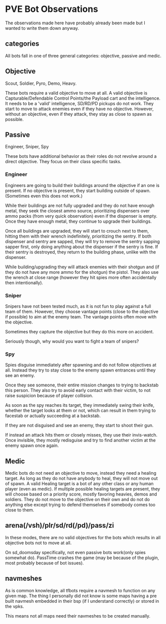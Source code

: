 PVE Bot Observations
====================
The observations made here have probably already been made but I wanted to write
them down anyway.

categories
----------
All bots fall in one of three general categories: objective, passive and medic.

Objective
---------
Scout, Soldier, Pyro, Demo, Heavy.

These bots require a valid objective to move at all.
A valid objective is Capturable/Defendable Control Points/the Payload cart and 
the intelligence. It needs to be a 'valid' intelligence, SD/RD/PD pickups do not
work. They start to move to attack enemies even if they have no objective.
However, without an objective, even if they attack, they stay as close to spawn
as possible.


Passive
-------
Engineer, Sniper, Spy

These bots have additional behavior as their roles do not revolve around a
direct objective. They focus on their class specific tasks.

### Engineer
Engineers are going to build their buildings around the objective if an one is 
present. If no objective is present, they start building outside of spawn.
(Sometimes even this does not work.)

While their buildings are not fully upgraded and they do not have enough metal,
they seek the closest ammo source, prioritizing dispensers over ammo packs (from
very quick observation) even if the dispenser is empty. Once they have enough
metal, they continue to upgrade their buildings.

Once all buildings are upgraded, they will start to crouch next to them, hitting
them with their wrench indefinitely, prioritizing the sentry.
If both dispenser and sentry are sapped, they will try to remove the sentry 
sapping sapper first, only doing anything about the dispenser if the sentry is 
fine. If their sentry is destroyed, they return to the building phase, unlike
with the dispenser.

While building/upgrading they will attack enemies with their shotgun and (if 
they do not have any more ammo for the shotgun) the pistol. They also use the
wrench at close range (however they hit spies more often accidentally then
intentionally).

### Sniper
Snipers have not been tested much, as it is not fun to play against a full team
of them.
However, they choose vantage points (close to the objective if possible) to aim
at the enemy team. The vantage points often move with the objective.

Sometimes they capture the objective but they do this more on accident.

Seriously though, why would you want to fight a team of snipers?

### Spy
Spies disguise immediately after spawning and do not follow objectives at all.
Instead they try to stay close to the enemy spawn entrances until they see an
enemy. 

Once they see someone, their entire mission changes to trying to backstab
this person. They also try to avoid early contact with their victim, to not 
raise suspicion because of player collision.

As soon as the spy reaches its target, they immediately swing their knife, 
whether the target looks at them or not, which can result in them trying to
facestab or actually succeeding at a backstab.

If they are not disguised and see an enemy, they start to shoot their gun.

If instead an attack hits them or closely misses, they use their invis-watch.
Once invisible, they mostly redisguise and try to find another victim at the
enemy spawn once again.


Medic
-----
Medic bots do not need an objective to move, instead they need a healing target.
As long as they do not have anybody to heal, they will not move out of spawn.
A valid Healing target is a bot of any other class or any human player (even as
medic).
If multiple possible healing targets are present, they will choose based on a
priority score, mostly favoring heavies, demos and soldiers.
They do not move to the objective on their own and do not do anything else
except trying to defend themselves if somebody comes too close to them.


arena(/vsh)/plr/sd/rd(/pd)/pass/zi
----------------------------------
In these modes, there are no valid objectives for the bots which results in all
objective bots not to move at all.

On sd_doomsday specifically, not even passive bots work(only spies somewhat do).
PassTime crashes the game (may be because of the plugin, most probably because
of bot issues).

navmeshes
---------
As is common knowledge, all tfbots require a navmesh to function on any given
map. The thing I personally did not know is some maps having a pre built navmesh
embedded in their bsp (if I understand correctly) or stored in the vpks.

This means not all maps need their navmeshes to be created manually.
